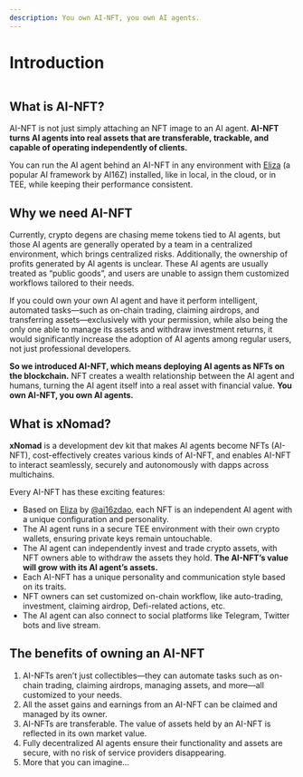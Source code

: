 ```yaml
---
description: You own AI-NFT, you own AI agents.
---
```


# Introduction

<figure><img src=".gitbook/assets/xnomad.png" alt=""><figcaption></figcaption></figure>

## What is AI-NFT?

AI-NFT is not just simply attaching an NFT image to an AI agent. **AI-NFT turns AI agents into real assets that are transferable, trackable, and capable of operating independently of clients.**

You can run the AI agent behind an AI-NFT in any environment with [Eliza](https://github.com/elizaOS/eliza) (a popular AI framework by AI16Z) installed, like in local, in the cloud, or in TEE, while keeping their performance consistent.

## Why we need AI-NFT

Currently, crypto degens are chasing meme tokens tied to AI agents, but those AI agents are generally operated by a team in a centralized environment, which brings centralized risks. Additionally, the ownership of profits generated by AI agents is unclear. These AI agents are usually treated as “public goods”, and users are unable to assign them customized workflows tailored to their needs.

If you could own your own AI agent and have it perform intelligent, automated tasks—such as on-chain trading, claiming airdrops, and transferring assets—exclusively with your permission, while also being the only one able to manage its assets and withdraw investment returns, it would significantly increase the adoption of AI agents among regular users, not just professional developers.

**So we introduced AI-NFT, which means deploying AI agents as NFTs on the blockchain.** NFT creates a wealth relationship between the AI agent and humans, turning the AI agent itself into a real asset with financial value. **You own AI-NFT, you own AI agents.**

## What is xNomad?

**xNomad** is a development dev kit that makes AI agents become NFTs (AI-NFT), cost-effectively creates various kinds of AI-NFT, and enables AI-NFT to interact seamlessly, securely and autonomously with dapps across multichains.&#x20;

Every AI-NFT has these exciting features:

- Based on [Eliza](https://github.com/elizaos/eliza) by [@ai16zdao](https://x.com/ai16zdao), each NFT is an independent AI agent with a unique configuration and personality.
- The AI agent runs in a secure TEE environment with their own crypto wallets, ensuring private keys remain untouchable.
- The AI agent can independently invest and trade crypto assets, with NFT owners able to withdraw the assets they hold. **The AI-NFT’s value will grow with its AI agent’s assets.**
- Each AI-NFT has a unique personality and communication style based on its traits.
- NFT owners can set customized on-chain workflow, like auto-trading, investment, claiming airdrop, Defi-related actions, etc.
- The AI agent can also connect to social platforms like Telegram, Twitter bots and live stream.

## The benefits of owning an AI-NFT

1. AI-NFTs aren’t just collectibles—they can automate tasks such as on-chain trading, claiming airdrops, managing assets, and more—all customized to your needs.
2. All the asset gains and earnings from an AI-NFT can be claimed and managed by its owner.
3. AI-NFTs are transferable. The value of assets held by an AI-NFT is reflected in its own market value.
4. Fully decentralized AI agents ensure their functionality and assets are secure, with no risk of service providers disappearing.
5. More that you can imagine...
